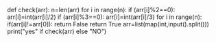 def check(arr):
  n=len(arr)
  for i in range(n):
    if (arr[i]%2==0):
      arr[i]=int(arr[i]/2) 
    if (arr[i]%3==0):
      arr[i]=int(arr[i]/3) 
  for i in range(n):
    if(arr[i]!=arr[0]):
      return False 
  return True 
arr=list(map(int,input().split())) 
print("yes" if check(arr) else "NO") 

